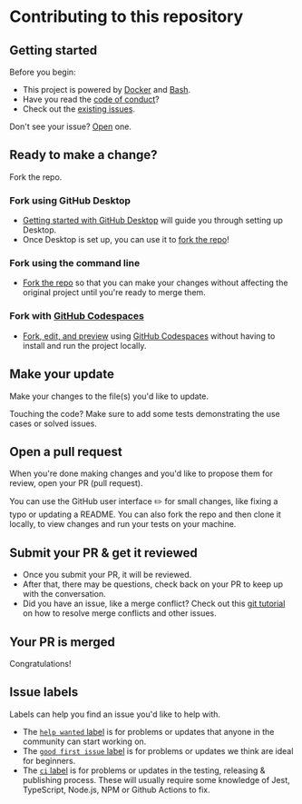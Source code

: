 # Contributing to this repository

## Getting started

Before you begin:

- This project is powered by [Docker](https://www.docker.com) and [Bash](https://www.gnu.org/software/bash).
- Have you read the [code of conduct](CODE_OF_CONDUCT.md)?
- Check out the [existing issues](https://github.com/madhead/intellij-http-client-action/issues).

Don't see your issue?
[Open](https://github.com/madhead/intellij-http-client-action/issues/new) one.

## Ready to make a change?

Fork the repo.

### Fork using GitHub Desktop

- [Getting started with GitHub Desktop](https://docs.github.com/en/desktop/installing-and-configuring-github-desktop/getting-started-with-github-desktop) will guide you through setting up Desktop.
- Once Desktop is set up, you can use it to [fork the repo](https://docs.github.com/en/desktop/contributing-and-collaborating-using-github-desktop/cloning-and-forking-repositories-from-github-desktop)!

### Fork using the command line

- [Fork the repo](https://docs.github.com/en/github/getting-started-with-github/fork-a-repo#fork-an-example-repository) so that you can make your changes without affecting the original project until you're ready to merge them.

### Fork with [GitHub Codespaces](https://github.com/features/codespaces)

- [Fork, edit, and preview](https://docs.github.com/en/free-pro-team@latest/github/developing-online-with-codespaces/creating-a-codespace) using [GitHub Codespaces](https://github.com/features/codespaces) without having to install and run the project locally.

## Make your update

Make your changes to the file(s) you'd like to update.

Touching the code?
Make sure to add some tests demonstrating the use cases or solved issues.

## Open a pull request

When you're done making changes and you'd like to propose them for review, open your PR (pull request).

You can use the GitHub user interface :pencil2: for small changes, like fixing a typo or updating a README.
You can also fork the repo and then clone it locally, to view changes and run your tests on your machine.

## Submit your PR & get it reviewed

- Once you submit your PR, it will be reviewed.
- After that, there may be questions, check back on your PR to keep up with the conversation.
- Did you have an issue, like a merge conflict?
Check out this [git tutorial](https://lab.github.com/githubtraining/managing-merge-conflicts) on how to resolve merge conflicts and other issues.

## Your PR is merged

Congratulations!

## Issue labels

Labels can help you find an issue you'd like to help with.

- The [`help wanted` label](https://github.com/madhead/intellij-http-client-action/labels/help%20wanted) is for problems or updates that anyone in the community can start working on.
- The [`good first issue` label](https://github.com/madhead/intellij-http-client-action/labels/good%20first%20issue) is for problems or updates we think are ideal for beginners.
- The [`ci` label](https://github.com/madhead/intellij-http-client-action/labels/CI%2FCD) is for problems or updates in the testing, releasing & publishing process.
These will usually require some knowledge of Jest, TypeScript, Node.js, NPM or Github Actions to fix.
